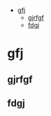 <!--ts-->
   * [gfj](#gfj)
      * [gjrfgf](#gjrfgf)
      * [fdgj](#fdgj)

<!-- Added by: gil_diy, at: Thu 27 Oct 2022 20:14:57 IDT -->

<!--te-->

# gfj

## gjrfgf

## fdgj